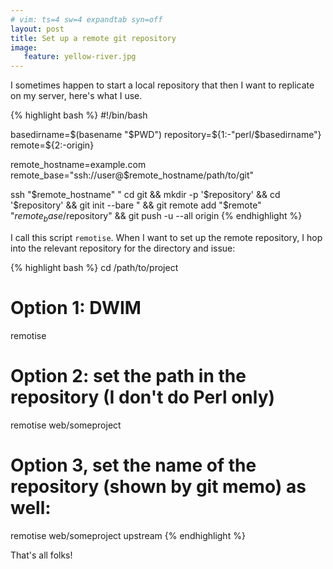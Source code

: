 ```yaml
---
# vim: ts=4 sw=4 expandtab syn=off
layout: post
title: Set up a remote git repository
image:
   feature: yellow-river.jpg
---
```


I sometimes happen to start a local repository that then I want to
replicate on my server, here's what I use.

{% highlight bash %}
#!/bin/bash

basedirname=$(basename "$PWD")
repository=${1:-"perl/$basedirname"}
remote=${2:-origin}

remote_hostname=example.com
remote_base="ssh://user@$remote_hostname/path/to/git"

ssh "$remote_hostname" "
      cd git &&
      mkdir -p '$repository' &&
      cd '$repository' &&
      git init --bare
   " &&
   git remote add "$remote" "$remote_base/$repository" &&
   git push -u --all origin
{% endhighlight %}

I call this script `remotise`. When I want to set up the remote
repository, I hop into the relevant repository for the directory and issue:

{% highlight bash %}
cd /path/to/project

# Option 1: DWIM
remotise

# Option 2: set the path in the repository (I don't do Perl only)
remotise web/someproject

# Option 3, set the name of the repository (shown by git memo) as well:
remotise web/someproject upstream
{% endhighlight %}

That's all folks!
